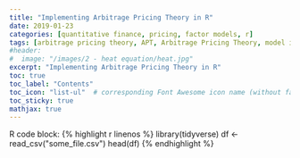 ```yaml
---
title: "Implementing Arbitrage Pricing Theory in R"
date: 2019-01-23
categories: [quantitative finance, pricing, factor models, r]
tags: [arbitrage pricing theory, APT, Arbitrage Pricing Theory, model implementation, asset pricing, R, statistics]
#header:
#  image: "/images/2 - heat equation/heat.jpg"
excerpt: "Implementing Arbitrage Pricing Theory in R"
toc: true
toc_label: "Contents"
toc_icon: "list-ul"  # corresponding Font Awesome icon name (without fa prefix
toc_sticky: true
mathjax: true
---
```


R code block:
{% highlight r linenos %}
library(tidyverse)
df <- read_csv("some_file.csv")
head(df)
{% endhighlight %}
